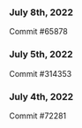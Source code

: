 ### July 8th, 2022

Commit #65878

### July 5th, 2022

Commit #314353


### July 4th, 2022

Commit #72281
